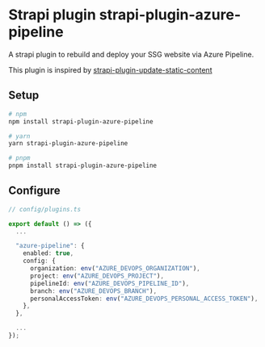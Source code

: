 # Strapi plugin strapi-plugin-azure-pipeline

A strapi plugin to rebuild and deploy your SSG website via Azure Pipeline.

This plugin is inspired by [strapi-plugin-update-static-content](https://github.com/everythinginjs/strapi-plugin-update-static-content)

## Setup

```sh
# npm
npm install strapi-plugin-azure-pipeline

# yarn
yarn strapi-plugin-azure-pipeline

# pnpm
pnpm install strapi-plugin-azure-pipeline
```

## Configure

```typescript
// config/plugins.ts

export default () => ({
  ...

  "azure-pipeline": {
    enabled: true,
    config: {
      organization: env("AZURE_DEVOPS_ORGANIZATION"),
      project: env("AZURE_DEVOPS_PROJECT"),
      pipelineId: env("AZURE_DEVOPS_PIPELINE_ID"),
      branch: env("AZURE_DEVOPS_BRANCH"),
      personalAccessToken: env("AZURE_DEVOPS_PERSONAL_ACCESS_TOKEN"),
    },
  },

  ...
});
```
